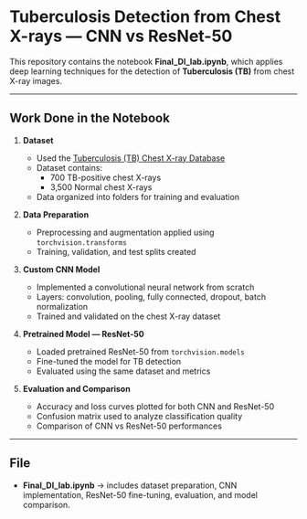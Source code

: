 # Tuberculosis Detection from Chest X-rays — CNN vs ResNet-50

This repository contains the notebook **Final_Dl_lab.ipynb**, which applies deep learning techniques for the detection of **Tuberculosis (TB)** from chest X-ray images.

---

##  Work Done in the Notebook

1. **Dataset**  
   - Used the [Tuberculosis (TB) Chest X-ray Database](https://www.kaggle.com/datasets/tawsifurrahman/tuberculosis-tb-chest-xray-dataset)  
   - Dataset contains:
     - 700 TB-positive chest X-rays  
     - 3,500 Normal chest X-rays  
   - Data organized into folders for training and evaluation  

2. **Data Preparation**  
   - Preprocessing and augmentation applied using `torchvision.transforms`  
   - Training, validation, and test splits created  

3. **Custom CNN Model**  
   - Implemented a convolutional neural network from scratch  
   - Layers: convolution, pooling, fully connected, dropout, batch normalization  
   - Trained and validated on the chest X-ray dataset  

4. **Pretrained Model — ResNet-50**  
   - Loaded pretrained ResNet-50 from `torchvision.models`  
   - Fine-tuned the model for TB detection  
   - Evaluated using the same dataset and metrics  

5. **Evaluation and Comparison**  
   - Accuracy and loss curves plotted for both CNN and ResNet-50  
   - Confusion matrix used to analyze classification quality  
   - Comparison of CNN vs ResNet-50 performances  

---

##  File

- **Final_Dl_lab.ipynb** → includes dataset preparation, CNN implementation, ResNet-50 fine-tuning, evaluation, and model comparison.

